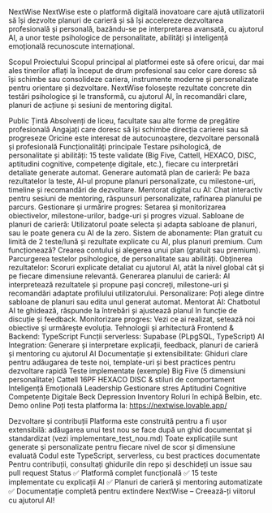 
NextWise
NextWise este o platformă digitală inovatoare care ajută utilizatorii să își dezvolte planuri de carieră și să își accelereze dezvoltarea profesională și personală, bazându-se pe interpretarea avansată, cu ajutorul AI, a unor teste psihologice de personalitate, abilități și inteligență emoțională recunoscute internațional.

Scopul Proiectului
Scopul principal al platformei este să ofere oricui, dar mai ales tinerilor aflați la început de drum profesional sau celor care doresc să își schimbe sau consolideze cariera, instrumente moderne și personalizate pentru orientare și dezvoltare. NextWise folosește rezultate concrete din testări psihologice și le transformă, cu ajutorul AI, în recomandări clare, planuri de acțiune și sesiuni de mentoring digital.

Public Țintă
Absolvenți de liceu, facultate sau alte forme de pregătire profesională
Angajați care doresc să își schimbe direcția carierei sau să progreseze
Oricine este interesat de autocunoaștere, dezvoltare personală și profesională
Funcționalități principale
Testare psihologică, de personalitate și abilități: 15 teste validate (Big Five, Cattell, HEXACO, DISC, aptitudini cognitive, competențe digitale, etc.), fiecare cu interpretări detaliate generate automat.
Generare automată plan de carieră: Pe baza rezultatelor la teste, AI-ul propune planuri personalizate, cu milestone-uri, timeline și recomandări de dezvoltare.
Mentorat digital cu AI: Chat interactiv pentru sesiuni de mentoring, răspunsuri personalizate, rafinarea planului pe parcurs.
Gestionare și urmărire progres: Setarea și monitorizarea obiectivelor, milestone-urilor, badge-uri și progres vizual.
Sabloane de planuri de carieră: Utilizatorul poate selecta și adapta sabloane de planuri, sau le poate genera cu AI de la zero.
Sistem de abonamente: Plan gratuit cu limită de 2 teste/lună și rezultate explicate cu AI, plus planuri premium.
Cum funcționează?
Crearea contului și alegerea unui plan (gratuit sau premium).
Parcurgerea testelor psihologice, de personalitate sau abilități.
Obținerea rezultatelor: Scoruri explicate detaliat cu ajutorul AI, atât la nivel global cât și pe fiecare dimensiune relevantă.
Generarea planului de carieră: AI interpretează rezultatele și propune pași concreți, milestone-uri și recomandări adaptate profilului utilizatorului.
Personalizare: Poți alege dintre sabloane de planuri sau edita unul generat automat.
Mentorat AI: Chatbotul AI te ghidează, răspunde la întrebări și ajustează planul în funcție de discuție și feedback.
Monitorizare progres: Vezi ce ai realizat, setează noi obiective și urmărește evoluția.
Tehnologii și arhitectură
Frontend & Backend: TypeScript
Funcții serverless: Supabase (PLpgSQL, TypeScript)
AI Integration: Generare și interpretare explicații, feedback, planuri de carieră și mentoring cu ajutorul AI
Documentație și extensibilitate: Ghiduri clare pentru adăugarea de teste noi, template-uri și best practices pentru dezvoltare rapidă
Teste implementate (exemple)
Big Five (5 dimensiuni personalitate)
Cattell 16PF
HEXACO
DISC & stiluri de comportament
Inteligență Emoțională
Leadership
Gestionare stres
Aptitudini Cognitive
Competențe Digitale
Beck Depression Inventory
Roluri în echipă Belbin, etc.
Demo online
Poți testa platforma la: https://nextwise.lovable.app/

Dezvoltare și contribuții
Platforma este construită pentru a fi ușor extensibilă: adăugarea unui test nou se face după un ghid documentat și standardizat (vezi implementare_test_nou.md)
Toate explicațiile sunt generate și personalizate pentru fiecare nivel de scor și dimensiune evaluată
Codul este TypeScript, serverless, cu best practices documentate
Pentru contribuții, consultați ghidurile din repo și deschideți un issue sau pull request
Status
✅ Platformă complet funcțională
✅ 15 teste implementate cu explicații AI
✅ Planuri de carieră și mentoring automatizate
✅ Documentație completă pentru extindere
NextWise – Creează-ți viitorul cu ajutorul AI!
